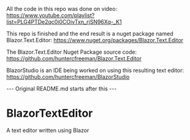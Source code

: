 All the code in this repo was done on video:
https://www.youtube.com/playlist?list=PLG4PTDe2qc0i0COivTxn_rjSN96Xq-_K1

This repo is finished and the end result is a nuget package named Blazor.Text.Editor:
https://www.nuget.org/packages/Blazor.Text.Editor

The Blazor.Text.Editor Nuget Package source code:
https://github.com/huntercfreeman/Blazor.Text.Editor

BlazorStudio is an IDE being worked on using this resulting text editor:
https://github.com/huntercfreeman/BlazorStudio

--- Original README.md starts after this ---
# BlazorTextEditor
A text editor written using Blazor
